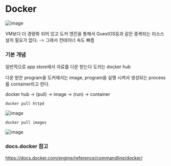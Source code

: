 # Docker

![image](https://user-images.githubusercontent.com/38831314/146788634-d0123fc4-9766-4f68-a6a9-dcbc749c029a.png)

VM보다 더 경량화 되어 있고 도커 엔진을 통해서 GuestOS등과 같은 중복되는 리소스 설치 필요가 없다. -> 그래서 컨테이너 속도 빠름

### 기본 개념

일반적으로 app store에서 자료를 다운 받는다 도커는 docker hub

다운 받은 program을 도커에서는 image, program을 실행 시켜서 생성되는 process를 container라고 한다.

docker hub -> (pull) -> image -> (run) -> container


```
docker pull httpd
```

![image](https://user-images.githubusercontent.com/38831314/147844809-b931e827-7b00-4aa4-9399-18b37aa39f93.png)


```
docker pull images
```

![image](https://user-images.githubusercontent.com/38831314/147844811-a5946844-a67e-469e-86b7-e4dacb0da48e.png)


### docs.docker 참고

https://docs.docker.com/engine/reference/commandline/docker/
